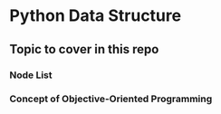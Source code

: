 # Python Data Structure

## Topic to cover in this repo

### Node List
### Concept of Objective-Oriented Programming 
